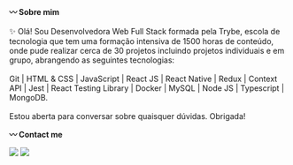 <strong>:wavy_dash: Sobre mim</strong>
<br><br>
✨ Olá! Sou Desenvolvedora Web Full Stack formada pela Trybe, escola de tecnologia que tem uma formação intensiva de 1500 horas de conteúdo, onde pude realizar cerca de 30 projetos incluindo projetos individuais e em grupo, abrangendo as seguintes tecnologias: 
<br><br>
Git | HTML & CSS | JavaScript | React JS | React Native | Redux | Context API | Jest | React Testing Library | Docker | MySQL | Node JS | Typescript | MongoDB. 
<br><br>
Estou aberta para conversar sobre quaisquer dúvidas. Obrigada!

<strong>:wavy_dash: Contact me</strong>
  <div>  
  <a href = "layanenu@gmail.com"><img src="https://img.shields.io/badge/-Gmail-%23333?style=for-the-badge&logo=gmail&logoColor=white" target="_blank"></a>
  <a href="https://www.linkedin.com/in/layanenu/" target="_blank"><img src="https://img.shields.io/badge/-LinkedIn-%230077B5?style=for-the-badge&logo=linkedin&logoColor=white" target="_blank"></a> 
</div>
